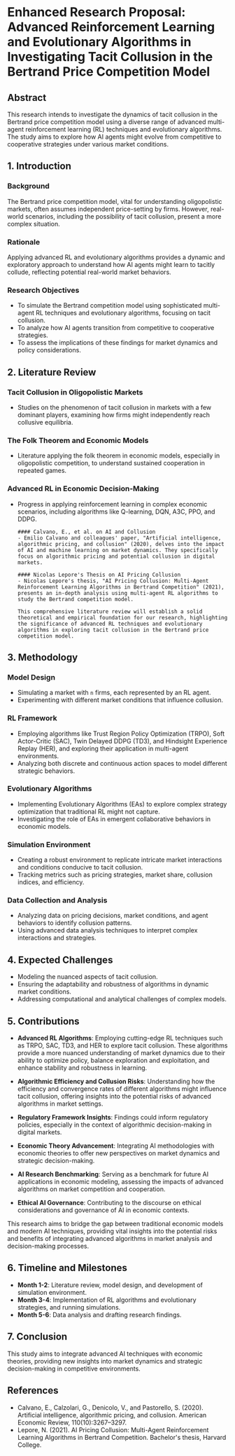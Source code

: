 # Enhanced Research Proposal: Advanced Reinforcement Learning and Evolutionary Algorithms in Investigating Tacit Collusion in the Bertrand Price Competition Model

## Abstract
This research intends to investigate the dynamics of tacit collusion in the Bertrand price competition model using a diverse range of advanced multi-agent reinforcement learning (RL) techniques and evolutionary algorithms. The study aims to explore how AI agents might evolve from competitive to cooperative strategies under various market conditions.

## 1. Introduction
### Background
The Bertrand price competition model, vital for understanding oligopolistic markets, often assumes independent price-setting by firms. However, real-world scenarios, including the possibility of tacit collusion, present a more complex situation.

### Rationale
Applying advanced RL and evolutionary algorithms provides a dynamic and exploratory approach to understand how AI agents might learn to tacitly collude, reflecting potential real-world market behaviors.

### Research Objectives
- To simulate the Bertrand competition model using sophisticated multi-agent RL techniques and evolutionary algorithms, focusing on tacit collusion.
- To analyze how AI agents transition from competitive to cooperative strategies.
- To assess the implications of these findings for market dynamics and policy considerations.

## 2. Literature Review
### Tacit Collusion in Oligopolistic Markets
- Studies on the phenomenon of tacit collusion in markets with a few dominant players, examining how firms might independently reach collusive equilibria.

### The Folk Theorem and Economic Models
- Literature applying the folk theorem in economic models, especially in oligopolistic competition, to understand sustained cooperation in repeated games.

### Advanced RL in Economic Decision-Making
- Progress in applying reinforcement learning in complex economic scenarios, including algorithms like Q-learning, DQN, A3C, PPO, and DDPG.
      
      #### Calvano, E., et al. on AI and Collusion
      - Emilio Calvano and colleagues' paper, "Artificial intelligence, algorithmic pricing, and collusion" (2020), delves into the impact of AI and machine learning on market dynamics. They specifically focus on algorithmic pricing and potential collusion in digital markets.
      
      #### Nicolas Lepore's Thesis on AI Pricing Collusion
      - Nicolas Lepore's thesis, "AI Pricing Collusion: Multi-Agent Reinforcement Learning Algorithms in Bertrand Competition" (2021), presents an in-depth analysis using multi-agent RL algorithms to study the Bertrand competition model.
      
      This comprehensive literature review will establish a solid theoretical and empirical foundation for our research, highlighting the significance of advanced RL techniques and evolutionary algorithms in exploring tacit collusion in the Bertrand price competition model.

## 3. Methodology
### Model Design
- Simulating a market with `n` firms, each represented by an RL agent.
- Experimenting with different market conditions that influence collusion.

### RL Framework
- Employing algorithms like Trust Region Policy Optimization (TRPO), Soft Actor-Critic (SAC), Twin Delayed DDPG (TD3), and Hindsight Experience Replay (HER), and exploring their application in multi-agent environments.
- Analyzing both discrete and continuous action spaces to model different strategic behaviors.

### Evolutionary Algorithms
- Implementing Evolutionary Algorithms (EAs) to explore complex strategy optimization that traditional RL might not capture.
- Investigating the role of EAs in emergent collaborative behaviors in economic models.

### Simulation Environment
- Creating a robust environment to replicate intricate market interactions and conditions conducive to tacit collusion.
- Tracking metrics such as pricing strategies, market share, collusion indices, and efficiency.

### Data Collection and Analysis
- Analyzing data on pricing decisions, market conditions, and agent behaviors to identify collusion patterns.
- Using advanced data analysis techniques to interpret complex interactions and strategies.

## 4. Expected Challenges
- Modeling the nuanced aspects of tacit collusion.
- Ensuring the adaptability and robustness of algorithms in dynamic market conditions.
- Addressing computational and analytical challenges of complex models.

## 5. Contributions
- **Advanced RL Algorithms**: Employing cutting-edge RL techniques such as TRPO, SAC, TD3, and HER to explore tacit collusion. These algorithms provide a more nuanced understanding of market dynamics due to their ability to optimize policy, balance exploration and exploitation, and enhance stability and robustness in learning.

- **Algorithmic Efficiency and Collusion Risks**: Understanding how the efficiency and convergence rates of different algorithms might influence tacit collusion, offering insights into the potential risks of advanced algorithms in market settings.

- **Regulatory Framework Insights**: Findings could inform regulatory policies, especially in the context of algorithmic decision-making in digital markets.

- **Economic Theory Advancement**: Integrating AI methodologies with economic theories to offer new perspectives on market dynamics and strategic decision-making.

- **AI Research Benchmarking**: Serving as a benchmark for future AI applications in economic modeling, assessing the impacts of advanced algorithms on market competition and cooperation.

- **Ethical AI Governance**: Contributing to the discourse on ethical considerations and governance of AI in economic contexts.

This research aims to bridge the gap between traditional economic models and modern AI techniques, providing vital insights into the potential risks and benefits of integrating advanced algorithms in market analysis and decision-making processes.

## 6. Timeline and Milestones
- **Month 1-2**: Literature review, model design, and development of simulation environment.
- **Month 3-4**: Implementation of RL algorithms and evolutionary strategies, and running simulations.
- **Month 5-6**: Data analysis and drafting research findings.

## 7. Conclusion
This study aims to integrate advanced AI techniques with economic theories, providing new insights into market dynamics and strategic decision-making in competitive environments.

## References
- Calvano, E., Calzolari, G., Denicolo, V., and Pastorello, S. (2020). Artificial intelligence, algorithmic pricing, and collusion. American Economic Review, 110(10):3267–3297.
- Lepore, N. (2021). AI Pricing Collusion: Multi-Agent Reinforcement Learning Algorithms in Bertrand Competition. Bachelor's thesis, Harvard College.
